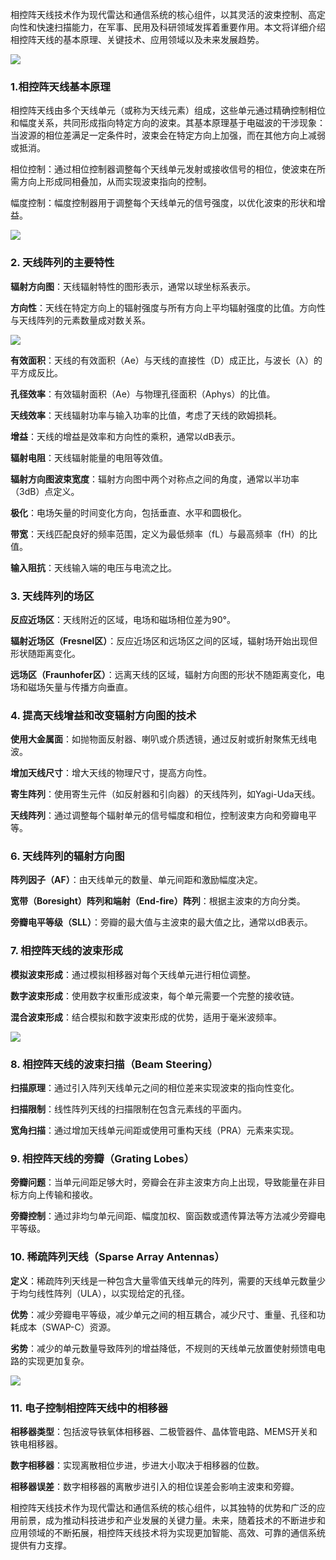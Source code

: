 相控阵天线技术作为现代雷达和通信系统的核心组件，以其灵活的波束控制、高定向性和快速扫描能力，在军事、民用及科研领域发挥着重要作用。本文将详细介绍相控阵天线的基本原理、关键技术、应用领域以及未来发展趋势。

![](https://raw.githubusercontent.com/LeroyK111/pictureBed/master/20250114231847.png)

### 1.相控阵天线基本原理

相控阵天线由多个天线单元（或称为天线元素）组成，这些单元通过精确控制相位和幅度关系，共同形成指向特定方向的波束。其基本原理基于电磁波的干涉现象：当波源的相位差满足一定条件时，波束会在特定方向上加强，而在其他方向上减弱或抵消。

相位控制：通过相位控制器调整每个天线单元发射或接收信号的相位，使波束在所需方向上形成同相叠加，从而实现波束指向的控制。

幅度控制：幅度控制器用于调整每个天线单元的信号强度，以优化波束的形状和增益。

![](https://raw.githubusercontent.com/LeroyK111/pictureBed/master/20250114232001.png)
### 2. 天线阵列的主要特性  

**辐射方向图**：天线辐射特性的图形表示，通常以球坐标系表示。

**方向性**：天线在特定方向上的辐射强度与所有方向上平均辐射强度的比值。方向性与天线阵列的元素数量成对数关系。

![](https://raw.githubusercontent.com/LeroyK111/pictureBed/master/20250114232035.png)

**有效面积**：天线的有效面积（Ae）与天线的直接性（D）成正比，与波长（λ）的平方成反比。

**孔径效率**：有效辐射面积（Ae）与物理孔径面积（Aphys）的比值。    

**天线效率**：天线辐射功率与输入功率的比值，考虑了天线的欧姆损耗。

**增益**：天线的增益是效率和方向性的乘积，通常以dB表示。

**辐射电阻**：天线辐射能量的电阻等效值。

**辐射方向图波束宽度**：辐射方向图中两个对称点之间的角度，通常以半功率（3dB）点定义。

**极化**：电场矢量的时间变化方向，包括垂直、水平和圆极化。

**带宽**：天线匹配良好的频率范围，定义为最低频率（fL）与最高频率（fH）的比值。

**输入阻抗**：天线输入端的电压与电流之比。

### 3. 天线阵列的场区  

**反应近场区**：天线附近的区域，电场和磁场相位差为90°。

**辐射近场区（Fresnel区）**：反应近场区和远场区之间的区域，辐射场开始出现但形状随距离变化。

**远场区（Fraunhofer区）**：远离天线的区域，辐射方向图的形状不随距离变化，电场和磁场矢量与传播方向垂直。

### 4. 提高天线增益和改变辐射方向图的技术  

**使用大金属面**：如抛物面反射器、喇叭或介质透镜，通过反射或折射聚焦无线电波。

**增加天线尺寸**：增大天线的物理尺寸，提高方向性。

**寄生阵列**：使用寄生元件（如反射器和引向器）的天线阵列，如Yagi-Uda天线。

**天线阵列**：通过调整每个辐射单元的信号幅度和相位，控制波束方向和旁瓣电平等。

### 6. 天线阵列的辐射方向图  

**阵列因子（AF）**：由天线单元的数量、单元间距和激励幅度决定。

**宽带（Boresight）阵列和端射（End-fire）阵列**：根据主波束的方向分类。

**旁瓣电平等级（SLL）**：旁瓣的最大值与主波束的最大值之比，通常以dB表示。

### 7. 相控阵天线的波束形成  

**模拟波束形成**：通过模拟相移器对每个天线单元进行相位调整。

**数字波束形成**：使用数字权重形成波束，每个单元需要一个完整的接收链。    

**混合波束形成**：结合模拟和数字波束形成的优势，适用于毫米波频率。

![](../readme.assets/Pasted%20image%2020250114232135.png)

### 8. 相控阵天线的波束扫描（Beam Steering）  

**扫描原理**：通过引入阵列天线单元之间的相位差来实现波束的指向性变化。

**扫描限制**：线性阵列天线的扫描限制在包含元素线的平面内。

**宽角扫描**：通过增加天线单元间距或使用可重构天线（PRA）元素来实现。

### 9. 相控阵天线的旁瓣（Grating Lobes）  

**旁瓣问题**：当单元间距足够大时，旁瓣会在非主波束方向上出现，导致能量在非目标方向上传输和接收。

**旁瓣控制**：通过非均匀单元间距、幅度加权、窗函数或遗传算法等方法减少旁瓣电平等级。

### 10. 稀疏阵列天线（Sparse Array Antennas）  

**定义**：稀疏阵列天线是一种包含大量零值天线单元的阵列，需要的天线单元数量少于均匀线性阵列（ULA），以实现给定的孔径。

**优势**：减少旁瓣电平等级，减少单元之间的相互耦合，减少尺寸、重量、孔径和功耗成本（SWAP-C）资源。

**劣势**：减少的单元数量导致阵列的增益降低，不规则的天线单元放置使射频馈电电路的实现更加复杂。

![](https://raw.githubusercontent.com/LeroyK111/pictureBed/master/20250114232157.png)

### 11. 电子控制相控阵天线中的相移器  

**相移器类型**：包括波导铁氧体相移器、二极管器件、晶体管电路、MEMS开关和铁电相移器。

**数字相移器**：实现离散相位步进，步进大小取决于相移器的位数。

**相移器误差**：数字相移器的离散步进引入的相位误差会影响主波束和旁瓣。

相控阵天线技术作为现代雷达和通信系统的核心组件，以其独特的优势和广泛的应用前景，成为推动科技进步和产业发展的关键力量。未来，随着技术的不断进步和应用领域的不断拓展，相控阵天线技术将为实现更加智能、高效、可靠的通信系统提供有力支撑。






